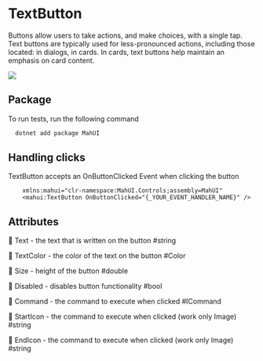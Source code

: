 ﻿# TextButton

Buttons allow users to take actions, and make choices, with a single tap.
Text buttons are typically used for less-pronounced actions, including those located: in dialogs, in cards. In cards, text buttons help maintain an emphasis on card content.

<img align="center" src=https://i.ibb.co/7RbpCHN/Control-V-8.png />


## Package

To run tests, run the following command

```bash
  dotnet add package MahUI
```

## Handling clicks
TextButton accepts an OnButtonClicked Event when clicking the button

```xaml
    xmlns:mahui="clr-namespace:MahUI.Controls;assembly=MahUI"
    <mahui:TextButton OnButtonClicked="{_YOUR_EVENT_HANDLER_NAME}" />
```

## Attributes
🔵 Text - the text that is written on the button #string

🔵 TextColor - the color of the text on the button #Color

🔵 Size - height of the button #double

🔵 Disabled - disables button functionality #bool

🔵 Command - the command to execute when clicked #ICommand

🔴 StartIcon - the command to execute when clicked (work only Image) #string

🔴 EndIcon - the command to execute when clicked (work only Image) #string








